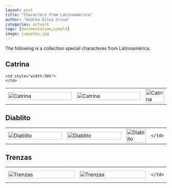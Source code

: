 ```yaml
---
layout: post
title: "Characters from Latinoamérica"
author: "Andrea Silva Urzua"
categories: artwork
tags: [documentation,sample]
image: juguetes.jpg
---
```


The following is a collection special characteres from Latinoamérica.

## Catrina
<table border="0" style="width:100%">
<tr>
    <td style="width:50%">
        <img border="0" alt="Catrina" src="https://andreasilvau.github.io/assets/img/catrina1.jpg" style="width:100%">
    </td>
    <td style="width:50%">
        <img border="0" alt="Catrina" src="https://andreasilvau.github.io/assets/img/catrina2.jpg" style="width:100%">
    </td>
    <td style="width:50%">
        <img border="0" alt="Catrina" src="https://andreasilvau.github.io/assets/img/catrina3.jpg" style="width:100%">
    </td>

    <td style="width:50%">
    </td>

</tr>
</table>

## Diablito
<table border="0" style="width:100%">
<tr>
    <td style="width:50%">
        <img border="0" alt="Diablito" src="https://andreasilvau.github.io/assets/img/juguete1.jpeg" style="width:100%">
    </td>
    <td style="width:50%">
        <img border="0" alt="Diablito" src="https://andreasilvau.github.io/assets/img/juguete3.jpeg" style="width:100%">
    </td>
    <td style="width:50%">
        <img border="0" alt="Diablito" src="https://andreasilvau.github.io/assets/img/juguete5.jpeg" style="width:100%">
    </td>
    <td style="width:50%">

    </td>
</tr>
</table>

## Trenzas
<table border="0" style="width:100%">
<tr>
    <td style="width:50%">
        <img border="0" alt="Trenzas" src="https://andreasilvau.github.io/assets/img/trenzas1.jpg" style="width:100%">
    </td>
    <td style="width:50%">
        <img border="0" alt="Trenzas" src="https://andreasilvau.github.io/assets/img/trenzas2.jpg" style="width:100%">
    </td>
    <td style="width:50%">

    </td>
</tr>
</table>
